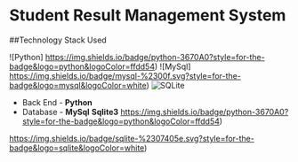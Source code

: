 # Student Result Management System












##Technology Stack Used

![Python] https://img.shields.io/badge/python-3670A0?style=for-the-badge&logo=python&logoColor=ffdd54)
![MySql] https://img.shields.io/badge/mysql-%2300f.svg?style=for-the-badge&logo=mysql&logoColor=white)
![SQLite](https://img.shields.io/badge/sqlite-%2307405e.svg?style=for-the-badge&logo=sqlite&logoColor=white)



- Back End - **Python**
- Database - **MySql** **Sqlite3**
 https://img.shields.io/badge/python-3670A0?style=for-the-badge&logo=python&logoColor=ffdd54)
 
 https://img.shields.io/badge/sqlite-%2307405e.svg?style=for-the-badge&logo=sqlite&logoColor=white)
 
